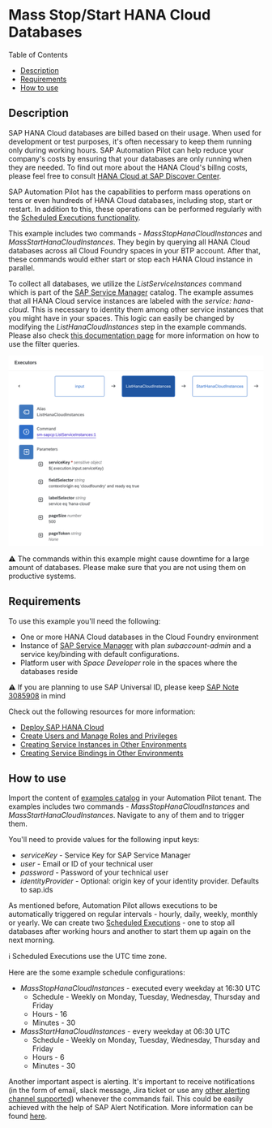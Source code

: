 # Mass Stop/Start HANA Cloud Databases

Table of Contents

* [Description](#description)
* [Requirements](#requirements)
* [How to use](#how-to-use)

## Description

SAP HANA Cloud databases are billed based on their usage. When used for development or test purposes, it's often necessary to keep them running only during working hours. SAP Automation Pilot can help reduce your company's costs by ensuring that your databases are only running when they are needed. To find out more about the HANA Cloud's billng costs, please feel free to consult [HANA Cloud at SAP Discover Center](https://discovery-center.cloud.sap/serviceCatalog/sap-hana-cloud?tab=service_plan&region=all).

SAP Automation Pilot has the capabilities to perform mass operations on tens or even hundreds of HANA Cloud databases, including stop, start or restart. In addition to this, these operations can be performed regularly with the [Scheduled Executions functionality](https://help.sap.com/docs/AUTOMATION_PILOT/de3900c419f5492a8802274c17e07049/96863a2380d24ba4bab0145bbd78e411.html).

This example includes two commands - *MassStopHanaCloudInstances* and *MassStartHanaCloudInstances*. They begin by querying all HANA Cloud databases across all Cloud Foundry spaces in your BTP account. After that, these commands would either start or stop each HANA Cloud instance in parallel.

To collect all databases, we utilize the *ListServiceInstances* command which is part of the [SAP Service Manager](https://discovery-center.cloud.sap/serviceCatalog/service-manager?region=all) catalog. The example assumes that all HANA Cloud service instances are labeled with the *service: hana-cloud*. This is necessary to identity them among other service instances that you might have in your spaces. This logic can easily be changed by modifying the *ListHanaCloudInstances* step in the example commands. Please also check [this documentation page](https://help.sap.com/docs/service-manager/sap-service-manager/filtering-parameters-and-operators) for more information on how to use the filter queries.

![List Parameters](assets/list-parameters.png)

:warning: The commands within this example might cause downtime for a large amount of databases. Please make sure that you are not using them on productive systems.

## Requirements

To use this example you'll need the following:

* One or more HANA Cloud databases in the Cloud Foundry environment
* Instance of [SAP Service Manager](https://help.sap.com/docs/service-manager/sap-service-manager/sap-service-manager) with plan *subaccount-admin* and a service key/binding with default configurations.
* Platform user with *Space Developer* role in the spaces where the databases reside

:warning: If you are planning to use SAP Universal ID, please keep [SAP Note 3085908](https://launchpad.support.sap.com/#/notes/3085908) in mind

Check out the following resources for more information:

* [Deploy SAP HANA Cloud](https://developers.sap.com/tutorials/hana-cloud-deploying.html)
* [Create Users and Manage Roles and Privileges](https://developers.sap.com/tutorials/hana-cloud-mission-trial-4.html)
* [Creating Service Instances in Other Environments](https://help.sap.com/docs/service-manager/sap-service-manager/creating-instances-in-other-environments)
* [Creating Service Bindings in Other Environments](https://help.sap.com/docs/service-manager/sap-service-manager/creating-service-bindings-in-other-environments)

## How to use

Import the content of [examples catalog](catalog.json) in your Automation Pilot tenant.
The examples includes two commands - *MassStopHanaCloudInstances* and *MassStartHanaCloudInstances*. Navigate to any of them and to trigger them.

You'll need to provide values for the following input keys:

* *serviceKey* - Service Key for SAP Service Manager
* *user* - Email or ID of your technical user
* *password* - Password of your technical user
* *identityProvider* - Optional: origin key of your identity provider. Defaults to sap.ids

As mentioned before, Automation Pilot allows executions to be automatically triggered on regular intervals - hourly, daily, weekly, monthly or yearly. We can create two [Scheduled Executions](https://help.sap.com/docs/AUTOMATION_PILOT/de3900c419f5492a8802274c17e07049/96863a2380d24ba4bab0145bbd78e411.html) - one to stop all databases after working hours and another to start them up again on the next morning.

:information_source: Scheduled Executions use the UTC time zone.

Here are the some example schedule configurations:

* *MassStopHanaCloudInstances* - executed every weekday at 16:30 UTC
  * Schedule - Weekly on Monday, Tuesday, Wednesday, Thursday and Friday
  * Hours - 16
  * Minutes - 30
* *MassStartHanaCloudInstances* - every weekday at 06:30 UTC
  * Schedule - Weekly on Monday, Tuesday, Wednesday, Thursday and Friday
  * Hours - 6
  * Minutes - 30

Another important aspect is alerting. It's important to receive notifications (in the form of email, slack message, Jira ticket or use any [other alerting channel supported](https://help.sap.com/docs/ALERT_NOTIFICATION/5967a369d4b74f7a9c2b91f5df8e6ab6/8a7e092eebc74b3ea01d506265e8c8f8.html)) whenever the commands fail. This could be easily achieved with the help of SAP Alert Notification. More information can be found [here](https://help.sap.com/docs/AUTOMATION_PILOT/de3900c419f5492a8802274c17e07049/e75533639c6d4193aa8a7e7420c25f8c.html).
